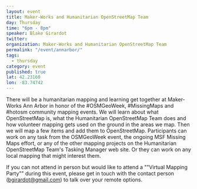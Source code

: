 ```yaml
---
layout: event
title: Maker-Works and Humanitarian OpenStreetMap Team
day: Thursday
time: "6pm - 8pm"
speaker: Blake Girardot
twitter: 
organization: Maker-Works and Humanitarian OpenStreetMap Team
permalink: "/event/annarbor/"
tags: 
  - thursday
category: event
published: true
lat: 42.23160
lon: -83.74742
---
```


There will be a humanitarian mapping and learning get together at Maker-Works Ann Arbor in honor of the #OSMGeoWeek, #MissingMaps and #hotosm community mapping events. We will learn about what OpenStreetMap is, what the Humanitarian OpenStreetMap Team does and how volunteer mapping gets used on the ground in the areas we map. Then we will map a few items and add them to OpenStreetMap. Participants can work on any task from the OSMGeoWeek event, the ongoing MSF Missing Maps effort, or any of the other mapping projects on the Humanitarian OpenStreetMap Team's Tasking Manager web site. Or they can work on any local mapping that might interest them.

If you can not attend in person but would like to attend a ""Virtual Mapping Party"" during this event, please get in touch with the contact person (bgirardot@gmail.com) to talk over your remote options.
